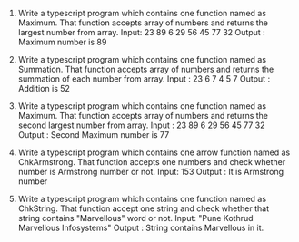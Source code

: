 
1. Write a typescript program which contains one function named as Maximum. That function accepts array of numbers and returns the largest number from array.
Input: 23 89 6 29 56 45 77 32
Output : Maximum number is 89

2. Write a typescript program which contains one function named as Summation. That function accepts array of numbers and returns the summation of each number from array.
Input :
23 6 7 4 5 7
Output : Addition is 52

3. Write a typescript program which contains one function named as Maximum. That function accepts array of numbers and returns the second largest number from array.
Input :
23 89 6 29 56 45 77 32
Output : Second Maximum number is 77

4. Write a typescript program which contains one arrow function named as ChkArmstrong. That function accepts one numbers and check whether number is Armstrong number or not.
Input:
153
Output : It is Armstrong number

5. Write a typescript program which contains one function named as ChkString. That function accept one string and check whether that string contains "Marvellous" word or not.
Input:
"Pune Kothrud Marvellous Infosystems"
Output : String contains Marvellous in it.
